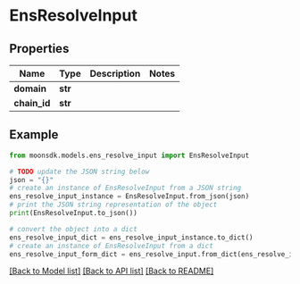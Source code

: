 # EnsResolveInput

## Properties

| Name          | Type    | Description | Notes |
| ------------- | ------- | ----------- | ----- |
| **domain**    | **str** |             |       |
| **chain\_id** | **str** |             |       |

## Example

```python
from moonsdk.models.ens_resolve_input import EnsResolveInput

# TODO update the JSON string below
json = "{}"
# create an instance of EnsResolveInput from a JSON string
ens_resolve_input_instance = EnsResolveInput.from_json(json)
# print the JSON string representation of the object
print(EnsResolveInput.to_json())

# convert the object into a dict
ens_resolve_input_dict = ens_resolve_input_instance.to_dict()
# create an instance of EnsResolveInput from a dict
ens_resolve_input_form_dict = ens_resolve_input.from_dict(ens_resolve_input_dict)
```

[\[Back to Model list\]](./#documentation-for-models) [\[Back to API list\]](./#documentation-for-api-endpoints) [\[Back to README\]](./)
